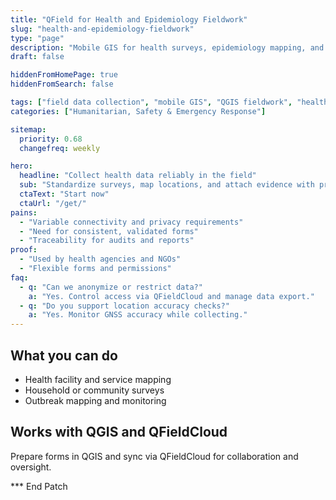 ```yaml
---
title: "QField for Health and Epidemiology Fieldwork"
slug: "health-and-epidemiology-fieldwork"
type: "page"
description: "Mobile GIS for health surveys, epidemiology mapping, and facility assessments with offline support."
draft: false

hiddenFromHomePage: true
hiddenFromSearch: false

tags: ["field data collection", "mobile GIS", "QGIS fieldwork", "health surveys", "epidemiology", "facility assessment"]
categories: ["Humanitarian, Safety & Emergency Response"]

sitemap:
  priority: 0.68
  changefreq: weekly

hero:
  headline: "Collect health data reliably in the field"
  sub: "Standardize surveys, map locations, and attach evidence with privacy controls."
  ctaText: "Start now"
  ctaUrl: "/get/"
pains:
  - "Variable connectivity and privacy requirements"
  - "Need for consistent, validated forms"
  - "Traceability for audits and reports"
proof:
  - "Used by health agencies and NGOs"
  - "Flexible forms and permissions"
faq:
  - q: "Can we anonymize or restrict data?"
    a: "Yes. Control access via QFieldCloud and manage data export."
  - q: "Do you support location accuracy checks?"
    a: "Yes. Monitor GNSS accuracy while collecting."
---
```


## What you can do
- Health facility and service mapping  
- Household or community surveys  
- Outbreak mapping and monitoring

## Works with QGIS and QFieldCloud
Prepare forms in QGIS and sync via QFieldCloud for collaboration and oversight.

*** End Patch